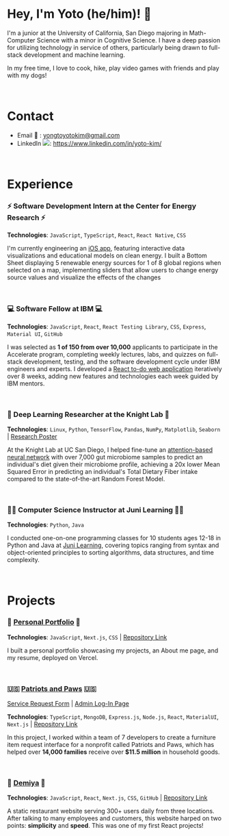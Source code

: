 # Hey, I'm Yoto (he/him)! 👋 

I'm a junior at the University of California, San Diego majoring in Math-Computer Science with a minor in Cognitive Science. I have a deep passion for utilizing technology in service of others, particularly being drawn to full-stack development and machine learning. 

In my free time, I love to cook, hike, play video games with friends and play with my dogs!

<br>

# Contact
- Email  📧 : yongtoyotokim@gmail.com
- LinkedIn <img src ="https://i.sstatic.net/gVE0j.png">: https://www.linkedin.com/in/yoto-kim/

<br>

# Experience

### ⚡ Software Development Intern at the Center for Energy Research ⚡ 
**Technologies**: `JavaScript`, `TypeScript`, `React`, `React Native`, `CSS` 

I'm currently engineering an [iOS app](https://github.com/Center-For-Energy-TEC-App/Tec-App), featuring interactive data visualizations and educational models on clean energy. I built a Bottom Sheet displaying 5 renewable energy sources for 1 of 8 global regions when selected on a map, implementing sliders that allow users to change energy source values and visualize the effects of the changes


<br>

###  💻 Software Fellow at IBM 💻
**Technologies**: `JavaScript`, `React`, `React Testing Library`, `CSS`, `Express`, `Material UI`, `GitHub`

I was selected as **1 of 150 from over 10,000** applicants to participate in the Accelerate program, completing weekly lectures, labs, and quizzes on full-stack development, testing, and the software development cycle under IBM engineers and experts. I developed a [React to-do web application](https://github.com/2024-IBM-Accelerate-SW-Track/to-do-list-week-7-yotzkim) iteratively over 8 weeks, adding new features and technologies each week guided by IBM mentors.

<br>

### 🤖 Deep Learning Researcher at the Knight Lab 🤖
**Technologies**: `Linux`, `Python`, `TensorFlow`, `Pandas`, `NumPy`, `Matplotlib`, `Seaborn` | [Research Poster](https://drive.google.com/file/d/1Je8GKGgWp9ZgSt9cR3vF2-ZzjPm55J0y/view?usp=sharing)

At the Knight Lab at UC San Diego, I helped fine-tune an [attention-based neural network](https://github.com/kwcantrell/attention-all-microbes) with over 7,000 gut microbiome samples to predict an individual's diet given their microbiome profile, achieving a 20x lower Mean Squared Error in predicting an individual's Total Dietary Fiber intake compared to the state-of-the-art Random Forest Model.

<br>

### 👨‍🏫 Computer Science Instructor at Juni Learning 👨‍🏫
**Technologies**: `Python`, `Java`

I conducted one-on-one programming classes for 10 students ages 12-18 in Python and Java at [Juni Learning](https://junilearning.com/), covering topics ranging from syntax and object-oriented principles to sorting algorithms, data structures, and time complexity.

<br>

# Projects

### 📁 [Personal Portfolio](https://www.yotokim.com/) 📁
**Technologies**: `JavaScript`, `Next.js`, `CSS` | [Repository Link](https://github.com/yotzkim/portfolio-website)

I built a personal portfolio showcasing my projects, an About me page, and my resume, deployed on Vercel.

<br>

### 🇺🇸 [Patriots and Paws](https://pap-frontend.vercel.app/vsr) 🇺🇸
[Service Request Form](https://pap-frontend.vercel.app/vsr) | [Admin Log-In Page](https://pap-frontend.vercel.app/login)

**Technologies**: `TypeScript`, `MongoDB`, `Express.js`, `Node.js`, `React`, `MaterialUI`, `Next.js` | [Repository Link](https://github.com/TritonSE/PAP-Inventory-Processing)

In this project, I worked within a team of 7 developers to create a furniture item request interface for a nonprofit called Patriots and Paws, which has helped over **14,000 families** receive over **$11.5 million** in household goods.

<br>


### 🍛 [Demiya](https://www.demiya.restaurant/)  🍛
**Technologies**: `JavaScript`, `React`, `Next.js`, `CSS`, `GitHub` | [Repository Link](https://github.com/yotzkim/demiya-website)

A static restaurant website serving 300+ users daily from three locations. After talking to many employees and customers, this website harped on two points: **simplicity** and **speed**.
This was one of my first React projects! 





<!--
**yotzkim/yotzkim** is a ✨ _special_ ✨ repository because its `README.md` (this file) appears on your GitHub profile.

Here are some ideas to get you started:

- 🔭 I’m currently working on ...
- 🌱 I’m currently learning ...
- 👯 I’m looking to collaborate on ...
- 🤔 I’m looking for help with ...
- 💬 Ask me about ...
- 📫 How to reach me: ...
- 😄 Pronouns: ...
- ⚡ Fun fact: ...
-->
